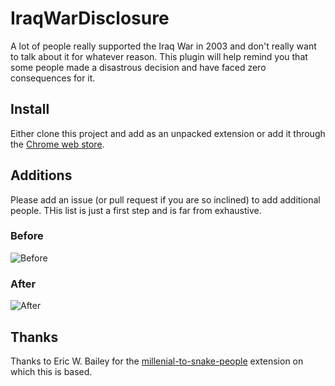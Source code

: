 # IraqWarDisclosure
A lot of people really supported the Iraq War in 2003 and don't really want to talk about it for whatever reason. This plugin will help remind you that some people made a disastrous decision and have faced zero consequences for it.

## Install
Either clone this project and add as an unpacked extension or add it through the [Chrome web store](https://chrome.google.com/webstore/detail/iraq-war-disclosure/jhaepnniipcondpkklllkcphofifnkbc).

## Additions
Please add an issue (or pull request if you are so inclined) to add additional people. THis list is just a first step and is far from exhaustive.

### Before 
![Before](http://www.adaptershack.com/m/files/_tmp_phps232fo_screenshot_2016-07-22_11.28.16.png)
### After 
![After](http://www.adaptershack.com/m/files/_tmp_phphbc9ws_screenshot_2016-07-22_11.28.03.png)

## Thanks
Thanks to Eric W. Bailey for the [millenial-to-snake-people](https://github.com/ericwbailey/millennials-to-snake-people) extension on which this is based.
